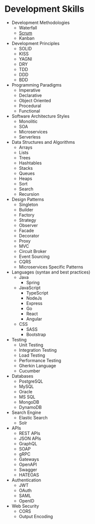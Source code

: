 # Development Skills

- Development Methodologies
  - Waterfall
  - [Scrum](/docs/resources/development-skills/methodologies/scrum.md)
  - Kanban
- Development Principles
  - SOLID
  - KISS
  - YAGNI
  - DRY
  - TDD
  - DDD
  - BDD
- Programming Paradigms
  - Imperative
  - Declarative
  - Object Oriented
  - Procedural
  - Functional
- Software Architecture Styles
  - Monolitic
  - SOA
  - Microservices
  - Serverless
- Data Structures and Algorithms
  - Arrays
  - Lists
  - Trees
  - Hashtables
  - Stacks
  - Queues
  - Heaps
  - Sort
  - Search
  - Recursion
- Design Patterns
  - Singleton
  - Builder
  - Factory
  - Strategy
  - Observer
  - Facade
  - Decorator
  - Proxy
  - MVC
  - Circuit Broker
  - Event Sourcing
  - CQRS
  - Microservices Specific Patterns
- Languages (syntax and best practices)
  - Java
    - Spring
  - JavaScript
    - TypeScript
    - NodeJs
    - Express
    - Go
    - React
    - Angular
  - CSS
    - SASS
    - Bootstrap
- Testing
  - Unit Testing
  - Integration Testing
  - Load Testing
  - Performance Testing
  - Gherkin Language
  - Cucumber
- Databases
  - PostgreSQL
  - MySQL
  - Oracle
  - MS SQL
  - MongoDB
  - DynamoDB
- Search Engine
  - Elastic Search
  - Solr
- APIs
  - REST APIs
  - JSON APIs
  - GraphQL
  - SOAP
  - gRPC
  - Gateways
  - OpenAPI
  - Swagger
  - HATEOAS
- Authentication
  - JWT
  - OAuth
  - SAML
  - OpenID
- Web Security
  - CORS
  - Output Encoding
